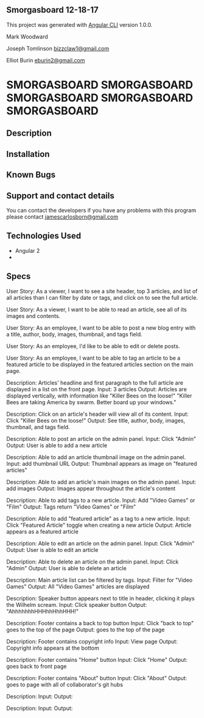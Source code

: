 ## Smorgasboard 12-18-17



This project was generated with [Angular CLI](https://github.com/angular/angular-cli) version 1.0.0.

Mark Woodward

Joseph Tomlinson
bizzclaw1@gmail.com

Elliot Burin
eburin2@gmail.com

# SMORGASBOARD SMORGASBOARD SMORGASBOARD SMORGASBOARD SMORGASBOARD 

## Description

## Installation


## Known Bugs


## Support and contact details

You can contact the developers if you have any problems with this program please contact jamescarlosborn@gmail.com


## Technologies Used

- Angular 2
-  


## Specs

User Story: As a viewer, I want to see a site header, top 3 articles, and list of all articles than I can filter by date or tags, and click on to see the full article.

User Story: As a viewer, I want to be able to read an article, see all of its images and contents.

User Story: As an employee, I want to be able to post a new blog entry with a title, author, body, images, thumbnail, and tags field.

User Story: As an employee, I'd like to be able to edit or delete posts.

User Story: As an employee, I want to be able to tag an article to be a featured article to be displayed in the featured articles section on the main page.




Description: Articles' headline and first paragraph to the full article are displayed in a list on the front page.
Input: 3 articles
Output: Articles are displayed vertically, with information like "Killer Bees on the loose!" "Killer Bees are taking America by swarm. Better board up your windows."

Description: Click on an article's header will view all of its content.
Input: Click "Killer Bees on the loose!"
Output: See title, author, body, images, thumbnail, and tags field.

Description: Able to post an article on the admin panel.
Input: Click "Admin"
Output: User is able to add a new article

Description: Able to add an article thumbnail image on the admin panel.
Input: add thumbnail URL
Output: Thumbnail appears as image on "featured articles"

Description: Able to add an article's main images on the admin panel.
Input: add images
Output: Images appear throughout the article's content

Description: Able to add tags to a new article.
Input: Add "Video Games" or "Film"
Output: Tags return "Video Games" or "Film"

Description: Able to add "featured article" as a tag to a new article.
Input: Click "Featured Article" toggle when creating a new article
Output: Article appears as a featured article

Description: Able to edit an article on the admin panel.
Input: Click "Admin"
Output: User is able to edit an article

Description: Able to delete an article on the admin panel.
Input: Click "Admin"
Output: User is able to delete an article

Description: Main article list can be filtered by tags.
Input: Filter for "Video Games"
Output: All "Video Games" articles are displayed

Description: Speaker button appears next to title in header, clicking it plays the Wilhelm scream.
Input: Click speaker button
Output: "AhhhhhhhHHHhhHhhHHH!"

Description: Footer contains a back to top button
Input: Click "back to top" goes to the top of the page
Output: goes to the top of the page

Description: Footer contains copyright info
Input: View page
Output: Copyright info appears at the bottom

Description: Footer contains "Home" button
Input: Click "Home"
Output: goes back to front page

Description: Footer contains "About" button
Input: Click "About"
Output: goes to page with all of collaborator's git hubs

Description:
Input:
Output:

Description:
Input:
Output:
